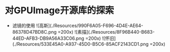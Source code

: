 # 对GPUImage开源库的探索
* 滤镜的使用
![高斯](./Resources/990F6A05-F696-4D4E-AE64-86378D47BD8C.png =200x)
![素描](./Resources/8F96B440-B683-44ED-AFB3-DB9A56A33C06.png =200x)
![怀旧](./Resources/533E45A0-A937-45D0-B5C6-85ACF2143CD1.png =200x)
